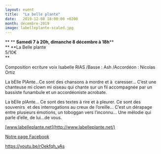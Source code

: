 ```yaml
---
layout: event
title:  "La belle plante"
date:   2019-12-08 18:00:00 +0200
month: décembre-2019
image: labelleplante-scaled.jpg
---
```


**
**
**Samedi 7 à 20h, dimanche 8 décembre à 18h****  
** **La Belle plante  
5/10€  
** 



 Composition ecriture voix Isabelle RIAS /Basse : Ash /Accordéon : Nicolas Ortiz

 La bElle PlAnte…Ce sont des chansons à mordre et à  caresser… C’est une chanteuse mi clown mi oiseau qui chante sur un fil accompagnée par un bassiste funambule et un accordéoniste acrobate.

 La bElle plAnte… Ce sont des textes à rire et à pleurer. Ce sont des souvenirs  et des interrogations au creux de l’oreille… C’est un dérapage entre plusieurs émotions, un toboggan vers l’inconnu… Une mélodie qui parle d’elle, de lui…de vous.

 [www.labelleplante.net](http://www.labelleplante.net/)

 

<a href="https://www.facebook.com/labelleplante/" target="_blank" rel="noopener noreferrer">Notre page Facebook</a>

https://youtu.be/rOekfqh_yAs